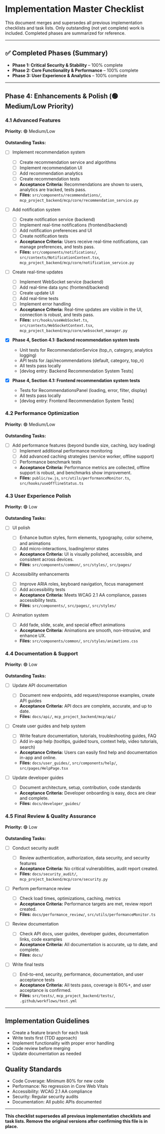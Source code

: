 # Implementation Master Checklist

This document merges and supersedes all previous implementation checklists and task lists. Only outstanding (not yet complete) work is included. Completed phases are summarized for reference.

---

## ✅ Completed Phases (Summary)
- **Phase 1: Critical Security & Stability** – 100% complete
- **Phase 2: Core Functionality & Performance** – 100% complete
- **Phase 3: User Experience & Analytics** – 100% complete

---

## Phase 4: Enhancements & Polish (🟢 Medium/Low Priority)

### 4.1 Advanced Features

**Priority:** 🟢 Medium/Low

**Outstanding Tasks:**
- [ ] Implement recommendation system
  - [ ] Create recommendation service and algorithms
  - [ ] Implement recommendation UI
  - [ ] Add recommendation analytics
  - [ ] Create recommendation tests
  - **Acceptance Criteria:** Recommendations are shown to users, analytics are tracked, tests pass.
  - **Files:** `src/components/recommendations/`, `mcp_project_backend/mcp/core/recommendation_service.py`

- [ ] Add notification system
  - [ ] Create notification service (backend)
  - [ ] Implement real-time notifications (frontend/backend)
  - [ ] Add notification preferences and UI
  - [ ] Create notification tests
  - **Acceptance Criteria:** Users receive real-time notifications, can manage preferences, and tests pass.
  - **Files:** `src/components/notifications/`, `src/contexts/NotificationContext.tsx`, `mcp_project_backend/mcp/core/notification_service.py`

- [ ] Create real-time updates
  - [ ] Implement WebSocket service (backend)
  - [ ] Add real-time data sync (frontend/backend)
  - [ ] Create update UI
  - [ ] Add real-time tests
  - [ ] Implement error handling
  - **Acceptance Criteria:** Real-time updates are visible in the UI, connection is robust, and tests pass.
  - **Files:** `src/hooks/useWebSocket.ts`, `src/contexts/WebSocketContext.tsx`, `mcp_project_backend/mcp/core/websocket_manager.py`

- [x] **Phase 4, Section 4.1: Backend recommendation system tests**
    - Unit tests for RecommendationService (top_n, category, analytics logging)
    - API tests for /api/recommendations (default, category, top_n)
    - All tests pass locally
    - [devlog entry: Backend Recommendation System Tests]
- [x] **Phase 4, Section 4.1: Frontend recommendation system tests**
    - Tests for RecommendationsPanel (loading, error, filter, display)
    - All tests pass locally
    - [devlog entry: Frontend Recommendation System Tests]

### 4.2 Performance Optimization

**Priority:** 🟢 Medium/Low

**Outstanding Tasks:**
- [ ] Add performance features (beyond bundle size, caching, lazy loading)
  - [ ] Implement additional performance monitoring
  - [ ] Add advanced caching strategies (service worker, offline support)
  - [ ] Performance benchmark tests
  - **Acceptance Criteria:** Performance metrics are collected, offline support is robust, and benchmarks show improvement.
  - **Files:** `public/sw.js`, `src/utils/performanceMonitor.ts`, `src/hooks/useOfflineStatus.ts`

### 4.3 User Experience Polish

**Priority:** 🟢 Low

**Outstanding Tasks:**
- [ ] UI polish
  - [ ] Enhance button styles, form elements, typography, color scheme, and animations
  - [ ] Add micro-interactions, loading/error states
  - **Acceptance Criteria:** UI is visually polished, accessible, and consistent across devices.
  - **Files:** `src/components/common/`, `src/styles/`, `src/pages/`

- [ ] Accessibility enhancements
  - [ ] Improve ARIA roles, keyboard navigation, focus management
  - [ ] Add accessibility tests
  - **Acceptance Criteria:** Meets WCAG 2.1 AA compliance, passes accessibility tests.
  - **Files:** `src/components/`, `src/pages/`, `src/styles/`

- [ ] Animation system
  - [ ] Add fade, slide, scale, and special effect animations
  - **Acceptance Criteria:** Animations are smooth, non-intrusive, and enhance UX.
  - **Files:** `src/components/common/`, `src/styles/animations.css`

### 4.4 Documentation & Support

**Priority:** 🟢 Low

**Outstanding Tasks:**
- [ ] Update API documentation
  - [ ] Document new endpoints, add request/response examples, create API guides
  - **Acceptance Criteria:** API docs are complete, accurate, and up to date.
  - **Files:** `docs/api/`, `mcp_project_backend/mcp/api/`

- [ ] Create user guides and help system
  - [ ] Write feature documentation, tutorials, troubleshooting guides, FAQ
  - [ ] Add in-app help (tooltips, guided tours, context help, video tutorials, search)
  - **Acceptance Criteria:** Users can easily find help and documentation in-app and online.
  - **Files:** `docs/user_guides/`, `src/components/help/`, `src/pages/HelpPage.tsx`

- [ ] Update developer guides
  - [ ] Document architecture, setup, contribution, code standards
  - **Acceptance Criteria:** Developer onboarding is easy, docs are clear and complete.
  - **Files:** `docs/developer_guides/`

### 4.5 Final Review & Quality Assurance

**Priority:** 🟢 Low

**Outstanding Tasks:**
- [ ] Conduct security audit
  - [ ] Review authentication, authorization, data security, and security features
  - **Acceptance Criteria:** No critical vulnerabilities, audit report created.
  - **Files:** `docs/security_audit/`, `mcp_project_backend/mcp/core/security.py`

- [ ] Perform performance review
  - [ ] Check load times, optimizations, caching, metrics
  - **Acceptance Criteria:** Performance targets are met, review report created.
  - **Files:** `docs/performance_review/`, `src/utils/performanceMonitor.ts`

- [ ] Review documentation
  - [ ] Check API docs, user guides, developer guides, documentation links, code examples
  - **Acceptance Criteria:** All documentation is accurate, up to date, and complete.
  - **Files:** `docs/`

- [ ] Write final tests
  - [ ] End-to-end, security, performance, documentation, and user acceptance tests
  - **Acceptance Criteria:** All tests pass, coverage is 80%+, and user acceptance is confirmed.
  - **Files:** `src/tests/`, `mcp_project_backend/tests/`, `.github/workflows/test.yml`

---

## Implementation Guidelines
- Create a feature branch for each task
- Write tests first (TDD approach)
- Implement functionality with proper error handling
- Code review before merging
- Update documentation as needed

## Quality Standards
- Code Coverage: Minimum 80% for new code
- Performance: No regression in Core Web Vitals
- Accessibility: WCAG 2.1 AA compliance
- Security: Regular security audits
- Documentation: All public APIs documented

---

**This checklist supersedes all previous implementation checklists and task lists. Remove the original versions after confirming this file is in place.** 